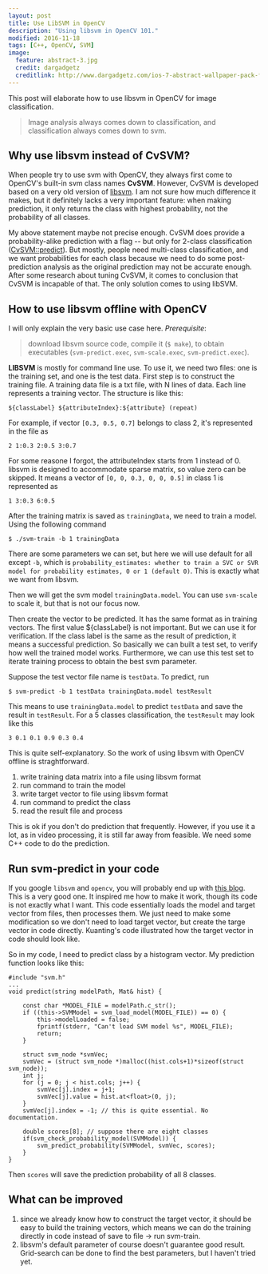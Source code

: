 ```yaml
---
layout: post
title: Use LibSVM in OpenCV
description: "Using libsvm in OpenCV 101."
modified: 2016-11-18
tags: [C++, OpenCV, SVM]
image:
  feature: abstract-3.jpg
  credit: dargadgetz
  creditlink: http://www.dargadgetz.com/ios-7-abstract-wallpaper-pack-for-iphone-5-and-ipod-touch-retina/
---
```


This post will elaborate how to use libsvm in OpenCV for image classification.

>Image analysis always comes down to classification, and classification always comes down to svm.

## Why use libsvm instead of CvSVM?

When people try to use svm with OpenCV, they always first come to OpenCV's built-in svm class names **CvSVM**. However, CvSVM is developed based on a very old version of [libsvm](http://www.csie.ntu.edu.tw/~cjlin/libsvm/). I am not sure how much difference it makes, but it definitely lacks a very important feature: when making prediction, it only returns the class with highest probability, not the probability of all classes.

My above statement maybe not precise enough. CvSVM does provide a probability-alike prediction with a flag -- but only for 2-class classification ([CvSVM::predict](http://docs.opencv.org/2.4/modules/ml/doc/support_vector_machines.html#cvsvm-predict)). But mostly, people need multi-class classification, and we want probabilities for each class because we need to do some post-prediction analysis as the original prediction may not be accurate enough. After some research about tuning CvSVM, it comes to conclusion that CvSVM is incapable of that. The only solution comes to using libSVM.

## How to use libsvm offline with OpenCV

I will only explain the very basic use case here.
*Prerequisite*: 
>download libsvm source code, compile it (`$ make`), to obtain executables (`svm-predict.exec`, `svm-scale.exec`, `svm-predict.exec`).

**LIBSVM** is mostly for command line use. To use it, we need two files: one is the training set, and one is the test data.
First step is to construct the training file. A training data file is a txt file, with N lines of data. Each line represents a training vector. The structure is like this:

```
${classLabel} ${attributeIndex}:${attribute} (repeat)   
```

For example, if vector `[0.3, 0.5, 0.7]` belongs to class 2, it's represented in the file as

```
2 1:0.3 2:0.5 3:0.7
```

For some reasone I forgot, the attributeIndex starts from 1 instead of 0.
libsvm is designed to accommodate sparse matrix, so value zero can be skipped. It means a vector of `[0, 0, 0.3, 0, 0, 0.5]` in class 1 is represented as 

```
1 3:0.3 6:0.5
```

After the training matrix is saved as `trainingData`, we need to train a model. Using the following command

```
$ ./svm-train -b 1 trainingData
```

There are some parameters we can set, but here we will use default for all except `-b`, which is `probability_estimates: whether to train a SVC or SVR model for probability estimates, 0 or 1 (default 0)`. This is exactly what we want from libsvm.

Then we will get the svm model `trainingData.model`. You can use `svm-scale` to scale it, but that is not our focus now.

Then create the vector to be predicted. It has the same format as in training vectors. The first value ${classLabel} is not important. But we can use it for verification. If the class label is the same as the result of prediction, it means a successful prediction. So basically we can built a test set, to verify how well the trained model works. Furthermore, we can use this test set to iterate training process to obtain the best svm parameter.

Suppose the test vector file name is `testData`. To predict, run

```
$ svm-predict -b 1 testData trainingData.model testResult
```

This means to use `trainingData.model` to predict `testData` and save the result in `testResult`.
For a 5 classes classification, the `testResult` may look like this

```
3 0.1 0.1 0.9 0.3 0.4
```

This is quite self-explanatory. So the work of using libsvm with OpenCV offline is straghtforward.
1. write training data matrix into a file using libsvm format
2. run command to train the model
3. write target vector to file using libsvm format
4. run command to predict the class
5. read the result file and process

This is ok if you don't do prediction that frequently. However, if you use it a lot, as in video processing, it is still far away from feasible. We need some C++ code to do the prediction.

## Run svm-predict in your code

If you google `libsvm` and `opencv`, you will probably end up with [this blog](http://kuantinglai.blogspot.ca/2013/07/using-libsvm-with-opencv-mat.html).
This is a very good one. It inspired me how to make it work, though its code is not exactly what I want. This code essentially loads the model and target vector from files, then processes them. We just need to make some modification so we don't need to load target vector, but create the targe vector in code directly. Kuanting's code illustrated how the target vector in code should look like.

So in my code, I need to predict class by a histogram vector. My prediction function looks like this:

```
#include "svm.h"
...
void predict(string modelPath, Mat& hist) {

    const char *MODEL_FILE = modelPath.c_str();
    if ((this->SVMModel = svm_load_model(MODEL_FILE)) == 0) {
        this->modelLoaded = false;
        fprintf(stderr, "Can't load SVM model %s", MODEL_FILE);
        return;
    }

    struct svm_node *svmVec;
    svmVec = (struct svm_node *)malloc((hist.cols+1)*sizeof(struct svm_node));
    int j;
    for (j = 0; j < hist.cols; j++) {
        svmVec[j].index = j+1;
        svmVec[j].value = hist.at<float>(0, j);
    }
    svmVec[j].index = -1; // this is quite essential. No documentation.

    double scores[8]; // suppose there are eight classes
    if(svm_check_probability_model(SVMModel)) {
        svm_predict_probability(SVMModel, svmVec, scores);
    }
}
```
Then `scores` will save the prediction probability of all 8 classes.

## What can be improved

1. since we already know how to construct the target vector, it should be easy to build the training vectors, which means we can do the training directly in code instead of save to file -> run svm-train.
2. libsvm's default parameter of course doesn't guarantee good result. Grid-search can be done to find the best parameters, but I haven't tried yet.
